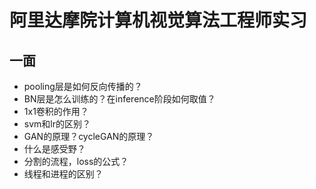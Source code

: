 # 阿里达摩院计算机视觉算法工程师实习

## 一面

- pooling层是如何反向传播的？
- BN层是怎么训练的？在inference阶段如何取值？
- 1x1卷积的作用？
- svm和lr的区别？
- GAN的原理？cycleGAN的原理？
- 什么是感受野？
- 分割的流程，loss的公式？
- 线程和进程的区别？
